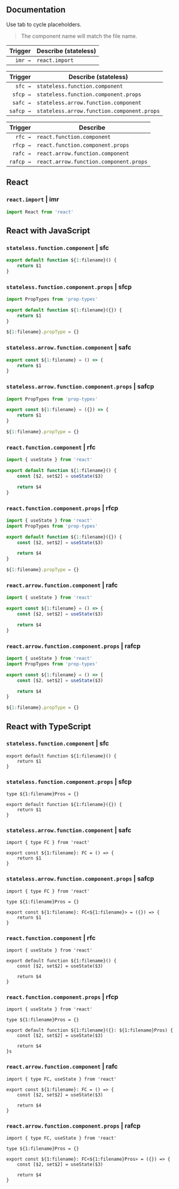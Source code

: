 ## Documentation

Use tab to cycle placeholders.

> The component name will match the file name.

|  Trigger  | Describe (stateless)                       |
| --------: | ----------------------------------------   |
| `imr →`   | `react.import`                             |

|  Trigger  | Describe (stateless)                       |
| --------: | ----------------------------------------   |
| `sfc →`   | `stateless.function.component`             |
| `sfcp →`  | `stateless.function.component.props`       |
| `safc →`  | `stateless.arrow.function.component`       |
| `safcp →` | `stateless.arrow.function.component.props` |

| Trigger   | Describe                                   |
| --------: | ----------------------------------------   |
| `rfc →`   | `react.function.component`                 |
| `rfcp →`  | `react.function.component.props`           |
| `rafc →`  | `react.arrow.function.component`           |
| `rafcp →` | `react.arrow.function.component.props`     |

## React

### `react.import` | imr

```jsx
import React from 'react'
```

## React with JavaScript

### `stateless.function.component` | sfc

```jsx
export default function ${1:filename}() {
	return $1
}
```

### `stateless.function.component.props` | sfcp

```jsx
import PropTypes from 'prop-types'

export default function ${1:filename}({}) {
	return $1
}

${1:filename}.propType = {}
```

### `stateless.arrow.function.component` | safc

```jsx
export const ${1:filename} = () => {
	return $1
}
```

### `stateless.arrow.function.component.props` | safcp

```jsx
import PropTypes from 'prop-types'

export const ${1:filename} = ({}) => {
	return $1
}

${1:filename}.propType = {}
```


### `react.function.component` | rfc

```jsx
import { useState } from 'react'

export default function ${1:filename}() {
	const [$2, set$2] = useState($3)

	return $4
}
```

### `react.function.component.props` | rfcp

```jsx
import { useState } from 'react'
import PropTypes from 'prop-types'

export default function ${1:filename}({}) {
	const [$2, set$2] = useState($3)

	return $4
}

${1:filename}.propType = {}
```

### `react.arrow.function.component` | rafc

```jsx
import { useState } from 'react'

export const ${1:filename} = () => {
	const [$2, set$2] = useState($3)

	return $4
}
```

### `react.arrow.function.component.props` | rafcp

```jsx
import { useState } from 'react'
import PropTypes from 'prop-types'

export const ${1:filename} = () => {
	const [$2, set$2] = useState($3)

	return $4
}

${1:filename}.propType = {}
```

## React with TypeScript

### `stateless.function.component` | sfc

```tsx
export default function ${1:filename}() {
	return $1
}
```

### `stateless.function.component.props` | sfcp

```tsx
type ${1:filename}Pros = {}

export default function ${1:filename}({}) {
	return $1
}
```

### `stateless.arrow.function.component` | safc

```tsx
import { type FC } from 'react'

export const ${1:filename}: FC = () => {
	return $1
}
```

### `stateless.arrow.function.component.props` | safcp

```tsx
import { type FC } from 'react'

type ${1:filename}Pros = {}

export const ${1:filename}: FC<${1:filename}> = ({}) => {
	return $1
}
```


### `react.function.component` | rfc

```tsx
import { useState } from 'react'

export default function ${1:filename}() {
	const [$2, set$2] = useState($3)

	return $4
}
```

### `react.function.component.props` | rfcp

```tsx
import { useState } from 'react'

type ${1:filename}Pros = {}

export default function ${1:filename}({}: ${1:filename}Pros) {
	const [$2, set$2] = useState($3)

	return $4
}s
```

### `react.arrow.function.component` | rafc

```tsx
import { type FC, useState } from 'react'

export const ${1:filename}: FC = () => {
	const [$2, set$2] = useState($3)

	return $4
}
```

### `react.arrow.function.component.props` | rafcp

```tsx
import { type FC, useState } from 'react'

type ${1:filename}Pros = {}

export const ${1:filename}: FC<${1:filename}Pros> = ({}) => {
	const [$2, set$2] = useState($3)

	return $4
}
```